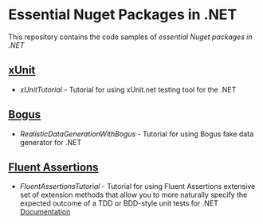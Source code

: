 Essential Nuget Packages in .NET
==============================
This repository contains the code samples of *essential Nuget packages in .NET*

## [xUnit](https://github.com/Maksim-Shkrabkou/Essential_Nuget_Packages_in_.NET/tree/main/xUnitTutorial/xUnitTutorial)
* *xUnitTutorial* - Tutorial for using xUnit.net testing tool for the .NET

## [Bogus](https://github.com/Maksim-Shkrabkou/Essential_Nuget_Packages_in_.NET/tree/main/RealisticDataGenerationWithBogus/RealisticDataGenerationWithBogus)
* *RealisticDataGenerationWithBogus* - Tutorial for using Bogus fake data generator for .NET

## [Fluent Assertions](https://github.com/Maksim-Shkrabkou/Essential_Nuget_Packages_in_.NET/tree/main/FluentAssertionsTutorial/FluentAssertionsTutorial)
* *FluentAssertionsTutorial* - Tutorial for using Fluent Assertions extensive set of extension methods that allow you to more naturally specify the expected outcome of a TDD or BDD-style unit tests for .NET [Documentation](https://fluentassertions.com/)